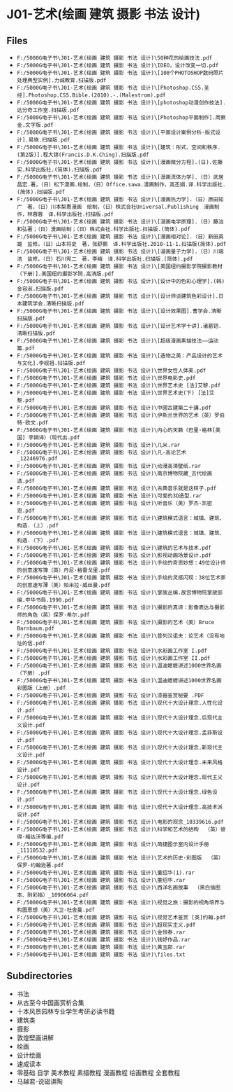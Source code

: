 # J01-艺术(绘画 建筑 摄影 书法 设计)

## Files

- `F:/5000G电子书\J01-艺术(绘画 建筑 摄影 书法 设计)\50种花的绘画技法.pdf`
- `F:/5000G电子书\J01-艺术(绘画 建筑 摄影 书法 设计)\IDEO，设计改变一切.pdf`
- `F:/5000G电子书\J01-艺术(绘画 建筑 摄影 书法 设计)\[108个PHOTOSHOP数码照片处理典型实例].力诚教育.扫描版.pdf`
- `F:/5000G电子书\J01-艺术(绘画 建筑 摄影 书法 设计)\[Photoshop.CS5.圣经].Photoshop.CS5.Bible.(2010).-.(Malestrom).pdf`
- `F:/5000G电子书\J01-艺术(绘画 建筑 摄影 书法 设计)\[photoshop动漫创作技法].达分奇工作室.扫描版.pdf`
- `F:/5000G电子书\J01-艺术(绘画 建筑 摄影 书法 设计)\[Photoshop平面制作].周察金.文字版.pdf`
- `F:/5000G电子书\J01-艺术(绘画 建筑 摄影 书法 设计)\[平面设计案例分析-版式设计].易晓.扫描版.pdf`
- `F:/5000G电子书\J01-艺术(绘画 建筑 摄影 书法 设计)\[建筑：形式、空间和秩序.(第2版)].程大锦(Francis.D.K.Ching).扫描版.pdf`
- `F:/5000G电子书\J01-艺术(绘画 建筑 摄影 书法 设计)\[漫画微分方程].(日).佐藤实.科学出版社.(简体).扫描版.pdf`
- `F:/5000G电子书\J01-艺术(绘画 建筑 摄影 书法 设计)\[漫画流体力学].（日）武居昌宏.著，（日）松下漫画.绘制，（日）Office.sawa.漫画制作，高丕娟.译.科学出版社.(简体).扫描版.pdf`
- `F:/5000G电子书\J01-艺术(绘画 建筑 摄影 书法 设计)\[漫画热力学].（日）原田知广　著，（日）川本梨惠漫画　绘制，（日）株式会社Universal.Publishing　漫画制作，林蓉蓉　译.科学出版社.扫描版.pdf`
- `F:/5000G电子书\J01-艺术(绘画 建筑 摄影 书法 设计)\[漫画电学原理].（日）藤泷和弘著；（日）漫画绘制；（日）株式会社.科学出版社.扫描版.(简体).pdf`
- `F:/5000G电子书\J01-艺术(绘画 建筑 摄影 书法 设计)\[漫画相对论].（日）新田英雄　监修，（日）山本将史　著，张舒鹏　译.科学出版社.2010-11-1.扫描版(简体).pdf`
- `F:/5000G电子书\J01-艺术(绘画 建筑 摄影 书法 设计)\[漫画量子力学].（日）川端　洁　监修，（日）石川宪二　著，李梅　译.科学出版社.扫描版.(简体).pdf`
- `F:/5000G电子书\J01-艺术(绘画 建筑 摄影 书法 设计)\[美国纽约摄影学院摄影教材（下册）].美国纽约摄影学院.高清版.pdf`
- `F:/5000G电子书\J01-艺术(绘画 建筑 摄影 书法 设计)\[设计中的色彩心理学].(韩)金容淑.扫描版.pdf`
- `F:/5000G电子书\J01-艺术(绘画 建筑 摄影 书法 设计)\[设计师谈建筑色彩设计].日本建筑学会.清晰扫描版.pdf`
- `F:/5000G电子书\J01-艺术(绘画 建筑 摄影 书法 设计)\[设计效果图].曹学会.清晰扫描版.pdf`
- `F:/5000G电子书\J01-艺术(绘画 建筑 摄影 书法 设计)\[设计艺术学十讲].诸葛铠.清晰扫描版.pdf`
- `F:/5000G电子书\J01-艺术(绘画 建筑 摄影 书法 设计)\[超级漫画素描技法——运动篇.pdf`
- `F:/5000G电子书\J01-艺术(绘画 建筑 摄影 书法 设计)\[造物之美：产品设计的艺术与文化].李砚祖.扫描版.pdf`
- `F:/5000G电子书\J01-艺术(绘画 建筑 摄影 书法 设计)\世界女性人体美.pdf`
- `F:/5000G电子书\J01-艺术(绘画 建筑 摄影 书法 设计)\世界电影史.pdf`
- `F:/5000G电子书\J01-艺术(绘画 建筑 摄影 书法 设计)\世界艺术史 [法]艾黎.pdf`
- `F:/5000G电子书\J01-艺术(绘画 建筑 摄影 书法 设计)\世界艺术史(下) [法]艾黎.pdf`
- `F:/5000G电子书\J01-艺术(绘画 建筑 摄影 书法 设计)\中國古建築二十講.pdf`
- `F:/5000G电子书\J01-艺术(绘画 建筑 摄影 书法 设计)\伊斯兰世界的艺术（英）罗伯特·欧文.pdf`
- `F:/5000G电子书\J01-艺术(绘画 建筑 摄影 书法 设计)\内心的天籁（巴里·格林[美国] 李娟译）（现代出.pdf`
- `F:/5000G电子书\J01-艺术(绘画 建筑 摄影 书法 设计)\几米.rar`
- `F:/5000G电子书\J01-艺术(绘画 建筑 摄影 书法 设计)\凡·高论艺术_12246976.pdf`
- `F:/5000G电子书\J01-艺术(绘画 建筑 摄影 书法 设计)\动漫高清壁纸.rar`
- `F:/5000G电子书\J01-艺术(绘画 建筑 摄影 书法 设计)\南京博物院藏_古代绘画选.pdf`
- `F:/5000G电子书\J01-艺术(绘画 建筑 摄影 书法 设计)\古典音乐就是这样子.pdf`
- `F:/5000G电子书\J01-艺术(绘画 建筑 摄影 书法 设计)\可爱的3D造型.rar`
- `F:/5000G电子书\J01-艺术(绘画 建筑 摄影 书法 设计)\听音乐（美）罗杰·凯密恩.pdf`
- `F:/5000G电子书\J01-艺术(绘画 建筑 摄影 书法 设计)\建筑模式语言：城镇、建筑、构造.（上）.pdf`
- `F:/5000G电子书\J01-艺术(绘画 建筑 摄影 书法 设计)\建筑模式语言：城镇、建筑、构造.（下）.pdf`
- `F:/5000G电子书\J01-艺术(绘画 建筑 摄影 书法 设计)\建筑的艺术与技术.pdf`
- `F:/5000G电子书\J01-艺术(绘画 建筑 摄影 书法 设计)\影视动画场景设计.pdf`
- `F:/5000G电子书\J01-艺术(绘画 建筑 摄影 书法 设计)\手绘的奇思妙想：49位设计师的创意速写簿（英）丹尼·格雷戈里.pdf`
- `F:/5000G电子书\J01-艺术(绘画 建筑 摄影 书法 设计)\手绘的灵感闪现：38位艺术家的创意速写薄（美）帕米拉·威丝曼.pdf`
- `F:/5000G电子书\J01-艺术(绘画 建筑 摄影 书法 设计)\掌故丛编.故宫博物院掌故部编.中华书局.1990.pdf`
- `F:/5000G电子书\J01-艺术(绘画 建筑 摄影 书法 设计)\摄影的真谛：影像表达与摄影师的角色（英）保罗·希尔.pdf`
- `F:/5000G电子书\J01-艺术(绘画 建筑 摄影 书法 设计)\摄影的艺术（美）Bruce Barnbaum.pdf`
- `F:/5000G电子书\J01-艺术(绘画 建筑 摄影 书法 设计)\普列汉诺夫：论艺术（没有地址的信.pdf`
- `F:/5000G电子书\J01-艺术(绘画 建筑 摄影 书法 设计)\水彩画工作室 I.pdf`
- `F:/5000G电子书\J01-艺术(绘画 建筑 摄影 书法 设计)\水彩画工作室 II.pdf`
- `F:/5000G电子书\J01-艺术(绘画 建筑 摄影 书法 设计)\温迪嬷嬷讲述1000世界名画  （下册）.pdf`
- `F:/5000G电子书\J01-艺术(绘画 建筑 摄影 书法 设计)\温迪嬷嬷讲述1000世界名画 彩图版（上册）.pdf`
- `F:/5000G电子书\J01-艺术(绘画 建筑 摄影 书法 设计)\漆器鉴赏秘要 .PDF`
- `F:/5000G电子书\J01-艺术(绘画 建筑 摄影 书法 设计)\现代十大设计理念.人性化设计.pdf`
- `F:/5000G电子书\J01-艺术(绘画 建筑 摄影 书法 设计)\现代十大设计理念.后现代主义设计.pdf`
- `F:/5000G电子书\J01-艺术(绘画 建筑 摄影 书法 设计)\现代十大设计理念.孟菲斯设计.pdf`
- `F:/5000G电子书\J01-艺术(绘画 建筑 摄影 书法 设计)\现代十大设计理念.新现代主义设计.pdf`
- `F:/5000G电子书\J01-艺术(绘画 建筑 摄影 书法 设计)\现代十大设计理念.未来风格设计.pdf`
- `F:/5000G电子书\J01-艺术(绘画 建筑 摄影 书法 设计)\现代十大设计理念.现代主义设计.pdf`
- `F:/5000G电子书\J01-艺术(绘画 建筑 摄影 书法 设计)\现代十大设计理念.绿色设计.pdf`
- `F:/5000G电子书\J01-艺术(绘画 建筑 摄影 书法 设计)\现代十大设计理念.高技术派设计.pdf`
- `F:/5000G电子书\J01-艺术(绘画 建筑 摄影 书法 设计)\电影的观念_10339616.pdf`
- `F:/5000G电子书\J01-艺术(绘画 建筑 摄影 书法 设计)\科学和艺术的结构  （英）彼得·梅达沃等编.pdf`
- `F:/5000G电子书\J01-艺术(绘画 建筑 摄影 书法 设计)\简捷图示室内设计手册_11110532.pdf`
- `F:/5000G电子书\J01-艺术(绘画 建筑 摄影 书法 设计)\艺术的历史·彩图版  （英）保罗·约翰逊著.pdf`
- `F:/5000G电子书\J01-艺术(绘画 建筑 摄影 书法 设计)\董绍华(1).rar`
- `F:/5000G电子书\J01-艺术(绘画 建筑 摄影 书法 设计)\董绍华.rar`
- `F:/5000G电子书\J01-艺术(绘画 建筑 摄影 书法 设计)\西洋名画故事  （黑白插图本、附彩插）_10906064.pdf`
- `F:/5000G电子书\J01-艺术(绘画 建筑 摄影 书法 设计)\视觉之旅：摄影的视角培养与构图思想（美）大卫·杜舍曼.pdf`
- `F:/5000G电子书\J01-艺术(绘画 建筑 摄影 书法 设计)\视觉艺术鉴赏 [英]约翰.pdf`
- `F:/5000G电子书\J01-艺术(绘画 建筑 摄影 书法 设计)\超现实主义.pdf`
- `F:/5000G电子书\J01-艺术(绘画 建筑 摄影 书法 设计)\金恒泰.rar`
- `F:/5000G电子书\J01-艺术(绘画 建筑 摄影 书法 设计)\钱妤作品.rar`
- `F:/5000G电子书\J01-艺术(绘画 建筑 摄影 书法 设计)\黄玉郎.rar`
- `F:/5000G电子书\J01-艺术(绘画 建筑 摄影 书法 设计)\files.txt`

## Subdirectories

- 书法
- 从古至今中国画赏析合集
- 十本风景园林专业学生考研必读书籍
- 建筑类
- 摄影
- 敦煌壁画讲解
- 绘画
- 设计绘画
- 速成读本
- 零基础 自学 美术教程 素描教程 漫画教程 绘画教程 全套教程
- 马越君-说磁讲陶
